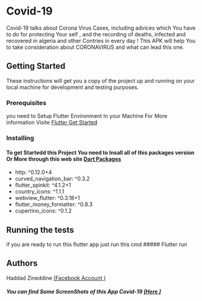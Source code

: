 # Covid-19
 Covid-19 talks about Corona Virus Cases, including advices which You have to do for protecting Your self , and the recording of deaths, infected and recovered in algeria and other Contries in every day ! 
This APK will help You to take consideration about CORONAVIRUS and what can lead this one.

## Getting Started
These instructions will get you a copy of the project up and running on your local machine for development and testing purposes.

### Prerequisites
you need to Setup Flutter Environment In your Machine For More information Visite [Flutter Get Started](https://flutter.dev/docs/get-started/install)

### Installing
#### To get Startedd this Project You need to Insall all of this packages version Or More through this web site [Dart Packages](https://pub.dev/)
* http: ^0.12.0+4
* curved_navigation_bar: ^0.3.2
* flutter_spinkit: ^4.1.2+1
* country_icons: ^1.1.1
* webview_flutter: ^0.3.18+1
* flutter_money_formatter: ^0.8.3
* cupertino_icons: ^0.1.2
## Running the tests
if you are ready to run this flutter app just run this cmd ##### Flutter run

## Authors
Haddad Zineddine [(Facebook Account )](https://www.facebook.com/Zineddine.Haddad.2019/)

##### You can find Some ScreenShots of this App Covid-19 [(Here )](https://www.facebook.com/photo/?fbid=255371308833814) 
